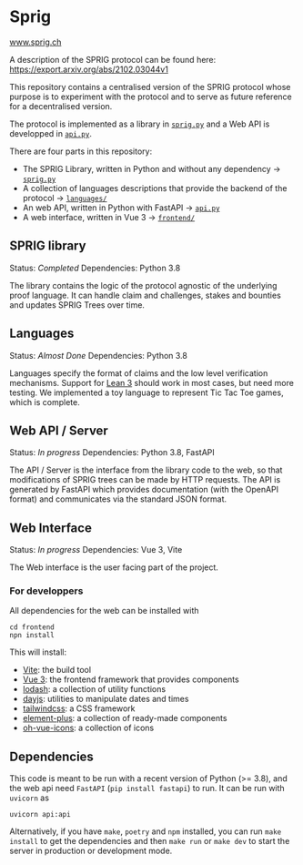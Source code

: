 # Sprig

www.sprig.ch

A description of the SPRIG protocol can be found here: https://export.arxiv.org/abs/2102.03044v1

This repository contains a centralised version of the SPRIG protocol
whose purpose is to experiment with the protocol
and to serve as future reference for a decentralised version.

The protocol is implemented as a library
in [`sprig.py`](./sprig.py) and a Web API is
developped in [`api.py`](./api.py).

There are four parts in this repository:
 - The SPRIG Library, written in Python and without any dependency -> [`sprig.py`](./sprig.py)
 - A collection of languages descriptions that provide the backend of the protocol -> [`languages/`](./languages)
 - An web API, written in Python with FastAPI -> [`api.py`](./api.py)
 - A web interface, written in Vue 3 -> [`frontend/`](./frontend)


## SPRIG library

Status: *Completed*
Dependencies: Python 3.8

The library contains the logic of the protocol agnostic of the underlying proof language.
It can handle claim and challenges, stakes and bounties and updates SPRIG Trees over time.

## Languages

Status: *Almost Done*
Dependencies: Python 3.8

Languages specify the format of claims and the low level verification mechanisms.
Support for [Lean 3](https://leanprover.github.io/) should work in most cases, 
but need more testing.
We implemented a toy language to represent Tic Tac Toe games, which is complete.

## Web API / Server

Status: *In progress*
Dependencies: Python 3.8, FastAPI

The API / Server is the interface from the library code to the web, so that modifications of SPRIG trees
can be made by HTTP requests. The API is generated by FastAPI which provides documentation (with the OpenAPI format)
and communicates via the standard JSON format.

## Web Interface

Status: *In progress*
Dependencies: Vue 3, Vite

The Web interface is the user facing part of the project.

### For developpers

All dependencies for the web can be installed with

```shell script
cd frontend
npn install
```

This will install:
- [Vite](https://vitejs.dev/): the build tool
- [Vue 3](https://vuejs.org/): the frontend framework that provides components
- [lodash](https://lodash.com/): a collection of utility functions
- [dayjs](https://day.js.org/): utilities to manipulate dates and times
- [tailwindcss](https://tailwindcss.com/): a CSS framework
- [element-plus](element-plus.org/): a collection of ready-made components
- [oh-vue-icons](oh-vue-icons.js.org/): a collection of icons


## Dependencies

This code is meant to be run with a recent version of Python (>= 3.8),
and the web api need `FastAPI` (`pip install fastapi`) to run.
It can be run with `uvicorn` as
```shell script
uvicorn api:api
```

Alternatively, if you have `make`, `poetry` and `npm` installed,
you can run `make install` to get the dependencies and
then `make run` or `make dev` to start the server in production
or development mode.


###
